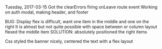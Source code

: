 Tuesday, 2017-03-15
Got the clearErrors firing onLeave route event
Working on auth modal, making header, and footer

BUG:
Display flex is difficult, want one item in the middle and one on the right
It is almost but not quite possible with space between or column layout
  flexed the middle item
  SOLUTION: absolutely positioned the right items

Css styled the banner nicely, centered the text with a flex layout
